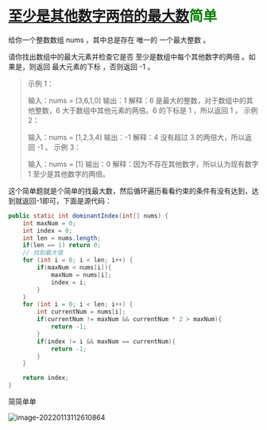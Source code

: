 # [ 至少是其他数字两倍的最大数](https://leetcode-cn.com/problems/largest-number-at-least-twice-of-others/)<font color=green>简单</font>

给你一个整数数组 nums ，其中总是存在 唯一的 一个最大整数 。

请你找出数组中的最大元素并检查它是否 至少是数组中每个其他数字的两倍 。如果是，则返回 最大元素的下标 ，否则返回 -1 。

> 示例 1：
>
> 输入：nums = [3,6,1,0]
> 输出：1
> 解释：6 是最大的整数，对于数组中的其他整数，6 大于数组中其他元素的两倍。6 的下标是 1 ，所以返回 1 。
> 示例 2：
>
> 输入：nums = [1,2,3,4]
> 输出：-1
> 解释：4 没有超过 3 的两倍大，所以返回 -1 。
> 示例 3：
>
> 输入：nums = [1]
> 输出：0
> 解释：因为不存在其他数字，所以认为现有数字 1 至少是其他数字的两倍。



这个简单题就是个简单的找最大数，然后循环遍历看看约束的条件有没有达到，达到就返回-1即可，下面是源代码：

```java
public static int dominantIndex(int[] nums) {
    int maxNum = 0;
    int index = 0;
    int len = nums.length;
    if(len == 1) return 0;
    // 找到最大值
    for (int i = 0; i < len; i++) {
        if(maxNum < nums[i]){
            maxNum = nums[i];
            index = i;
        }
    }
    for (int i = 0; i < len; i++) {
        int currentNum = nums[i];
        if(currentNum != maxNum && currentNum * 2 > maxNum){
            return -1;
        }
        if(index != i && maxNum == currentNum){
            return -1;
        }
    }

    return index;
}
```

简简单单

![image-20220113112610864](http://rloqc3ngo.hd-bkt.clouddn.com/image-20220113112610864.png)
